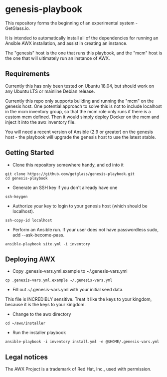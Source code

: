 # genesis-playbook
This repository forms the beginning of an experimental system - GetGlass.io.

It is intended to automatically install all of the dependencies for running an Ansible AWX installation, and assist in creating an instance.

The "genesis" host is the one that runs this playbook, and the "mcm" host is the one that will ultimately run an instance of AWX.

## Requirements
Currently this has only been tested on Ubuntu 18.04, but should work on any Ubuntu LTS or mainline Debian release.

Currently this repo only supports building and running the "mcm" on the genesis host. One potential approach to solve this is not to include localhost in the mcm inventory group, so that the mcm role only runs if there is a custom mcm defined. Then it would simply deploy Docker on the mcm and inject it into the awx inventory file.

You will need a recent version of Ansible (2.9 or greater) on the genesis host - the playbook will upgrade the genesis host to use the latest stable.

## Getting Started
* Clone this repository somewhere handy, and cd into it

```
git clone https://github.com/getglass/genesis-playbook.git
cd genesis-playbook
```

* Generate an SSH key if you don't already have one

`ssh-keygen`

* Authorize your key to login to your genesis host (which should be localhost).

`ssh-copy-id localhost`

* Perform an Ansible run. If your user does not have passwordless sudo, add --ask-become-pass.

`ansible-playbook site.yml -i inventory`

## Deploying AWX
* Copy .genesis-vars.yml.example to ~/.genesis-vars.yml

`cp .genesis-vars.yml.example ~/.genesis-vars.yml`

* Fill out ~/.genesis-vars.yml with your initial seed data.

This file is INCREDIBLY sensitive. Treat it like the keys to your kingdom, because it *is* the keys to your kingdom.

* Change to the awx directory

`cd ~/awx/installer`

* Run the installer playbook

`ansible-playbook -i inventory install.yml -e @$HOME/.genesis-vars.yml`

## Legal notices
The AWX Project is a trademark of Red Hat, Inc., used with permission.

